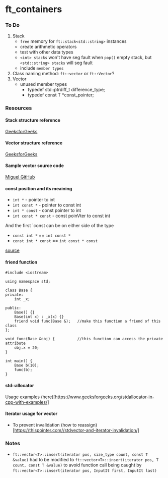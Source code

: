 # ft_containers

### To Do

1. Stack
   - `free` memory for `ft::stack<std::string>` instances
   - create arithmetic operators
   - test with other data types
   - `<int> stacks` won't have seg fault when `pop()` empty stack, but `<std::string> stacks` will seg fault
   - include `member types`
2. Class naming method: `ft::vector` or `ft::Vector`?
3. Vector
   - unused member types
     - typedef std::ptrdiff_t difference_type;
     - typedef const T \*const_pointer;

### Resources

#### Stack structure reference

[GeeksforGeeks](https://www.geeksforgeeks.org/stack-data-structure-introduction-program/)

#### Vector structure reference

[GeeksforGeeks](https://www.geeksforgeeks.org/how-to-implement-our-own-vector-class-in-c/)

#### Sample vector source code

[Miguel GitHub](https://github.com/Miguel-Deniz/Vector-Implementation/blob/master/Vector%20Implementation/Vector.h)

#### const position and its meaining

- `int *` - pointer to int
- `int const *` - pointer to const int
- `int * const` - const pointer to int
- `int const * const` - const poinVter to const int

And the first `const can be on either side of the type

- `const int *` == `int const *`
- `const int * const` == `int const * const`

[source](https://stackoverflow.com/questions/1143262/what-is-the-difference-between-const-int-const-int-const-and-int-const)

#### friend function

```
#include <iostream>

using namespace std;

class Base {
private:
	int _x;

public:
	Base() {}
	Base(int x) : _x(x) {}
	friend void func(Base &);	//make this function a friend of this class
};

void func(Base &obj) {			//this function can access the private attribute
	obj.x = 20;
}

int main() {
	Base b(10);
	func(b);
}
```

#### std::allocator

Usage examples (here)[https://www.geeksforgeeks.org/stdallocator-in-cpp-with-examples/]

#### Iterator usage for vector

- To prevent invalidation (how to reassign)[https://thispointer.com//stdvector-and-iterator-invalidation/]

### Notes

- `ft::vector<T>::insert(iterator pos, size_type count, const T &value)` had to be modified to `ft::vector<T>::insert(iterator pos, T count, const T &value)` to avoid function call being caught by `ft::vector<T>::insert(iterator pos, InputIt first, InputIt last)`
